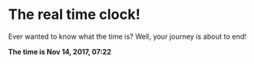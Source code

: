 # The real time clock!

Ever wanted to know what the time is? Well, your journey is about to end!

**The time is Nov 14, 2017, 07:22**